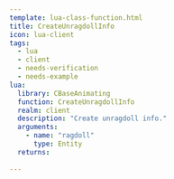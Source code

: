```yaml
---
template: lua-class-function.html
title: CreateUnragdollInfo
icon: lua-client
tags:
  - lua
  - client
  - needs-verification
  - needs-example
lua:
  library: CBaseAnimating
  function: CreateUnragdollInfo
  realm: client
  description: "Create unragdoll info."
  arguments:
    - name: "ragdoll"
      type: Entity
  returns:
    
---
```

